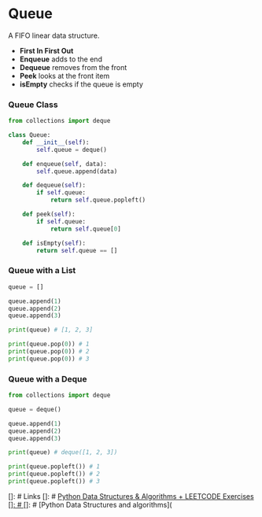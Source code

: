 # Queue

A FIFO linear data structure. 

- **First In First Out**
- **Enqueue** adds to the end
- **Dequeue** removes from the front
- **Peek** looks at the front item
- **isEmpty** checks if the queue is empty

### Queue Class

```python
from collections import deque

class Queue:
    def __init__(self):
        self.queue = deque()

    def enqueue(self, data):
        self.queue.append(data)

    def dequeue(self):
        if self.queue:
            return self.queue.popleft()

    def peek(self):
        if self.queue:
            return self.queue[0]

    def isEmpty(self):
        return self.queue == []
```

### Queue with a List

```python
queue = []

queue.append(1)
queue.append(2)
queue.append(3)

print(queue) # [1, 2, 3]

print(queue.pop(0)) # 1
print(queue.pop(0)) # 2
print(queue.pop(0)) # 3
```

### Queue with a Deque

```python
from collections import deque

queue = deque()

queue.append(1)
queue.append(2)
queue.append(3)

print(queue) # deque([1, 2, 3])

print(queue.popleft()) # 1
print(queue.popleft()) # 2
print(queue.popleft()) # 3
```
[]: # Links
[]: # [Python Data Structures & Algorithms + LEETCODE Exercises
[]: # ](https://www.udemy.com/course/data-structures-algorithms-python/learn/lecture/35369594#overview)
[]: # [Python Data Structures and algorithms](

